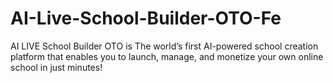 # AI-Live-School-Builder-OTO-Fe
AI LIVE School Builder OTO is The world’s first AI-powered school creation platform that enables you to launch, manage, and monetize your own online school in just minutes!
